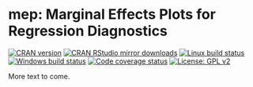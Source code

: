 # mep: Marginal Effects Plots for Regression Diagnostics

[![CRAN version](http://www.r-pkg.org/badges/version/mep)](http://cran.rstudio.com/web/packages/mep/index.html)
[![CRAN RStudio mirror downloads](http://cranlogs.r-pkg.org/badges/grand-total/mep)](https://www.rdocumentation.org/packages/mep/)
[![Linux build status](https://travis-ci.org/psolymos/mep.svg?branch=master)](https://travis-ci.org/psolymos/mep)
[![Windows build status](https://ci.appveyor.com/api/projects/status/wnr13fj6ybis9jfy?svg=true)](https://ci.appveyor.com/project/psolymos/mep)
[![Code coverage status](https://codecov.io/gh/psolymos/mep/branch/master/graph/badge.svg)](https://codecov.io/gh/psolymos/mep)
[![License: GPL v2](https://img.shields.io/badge/License-GPL%20v2-blue.svg)](https://www.gnu.org/licenses/old-licenses/gpl-2.0.en.html)

More text to come.
